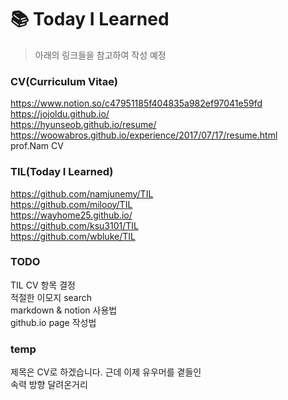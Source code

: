 # :books: Today I Learned 

>아래의 링크들을 참고하여 작성 예정

### CV(Curriculum Vitae)
https://www.notion.so/c47951185f404835a982ef97041e59fd  
https://jojoldu.github.io/  
https://hyunseob.github.io/resume/  
https://woowabros.github.io/experience/2017/07/17/resume.html  
prof.Nam CV  
  
### TIL(Today I Learned)
https://github.com/namjunemy/TIL  
https://github.com/milooy/TIL  
https://wayhome25.github.io/  
https://github.com/ksu3101/TIL  
https://github.com/wbluke/TIL  

### TODO
TIL CV 항목 결정  
적절한 이모지 search  
markdown & notion 사용법  
github.io page 작성법  

### temp
제목은 CV로 하겠습니다. 근데 이제 유우머를 곁들인  
속력 방향 달려온거리  
